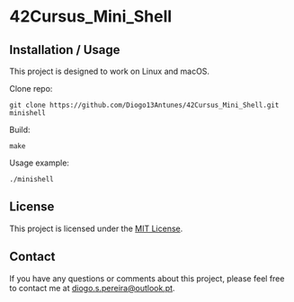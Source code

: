 # 42Cursus_Mini_Shell

## Installation / Usage

This project is designed to work on Linux and macOS.

Clone repo:
```shell
git clone https://github.com/Diogo13Antunes/42Cursus_Mini_Shell.git minishell
```
Build:
```shell
make
```
Usage example:
```shell
./minishell
```

## License

This project is licensed under the [MIT License](https://github.com/Diogo13Antunes/42Cursus_Mini_Shell/blob/main/LICENSE).

## Contact

If you have any questions or comments about this project, please feel free to contact me at diogo.s.pereira@outlook.pt.
